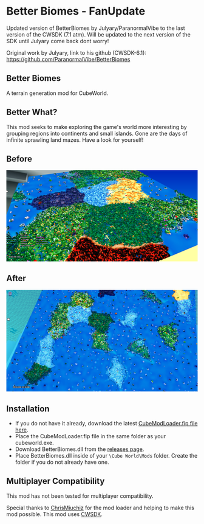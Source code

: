 # Better Biomes - FanUpdate
 Updated version of BetterBiomes by Julyary/ParanormalVibe to the last version of the CWSDK (7.1 atm). Will be updated to the next version of the SDK until Julyary come back dont worry!
 
 Original work by Julyary, link to his github (CWSDK-6.1):
 https://github.com/ParanormalVibe/BetterBiomes

## Better Biomes
 A terrain generation mod for CubeWorld.
 
## Better What?
 This mod seeks to make exploring the game's world more interesting by grouping regions into continents and small islands.
 Gone are the days of infinite sprawling land mazes. Have a look for yourself!
 
## Before
![Before](https://raw.githubusercontent.com/ParanormalVibe/BetterBiomes/master/Before.PNG)
## After
![After](https://raw.githubusercontent.com/ParanormalVibe/BetterBiomes/master/After.PNG)
## Installation
* If you do not have it already, download the latest [CubeModLoader.fip file here](https://github.com/ChrisMiuchiz/Cube-World-Mod-Launcher/releases).
* Place the CubeModLoader.fip file in the same folder as your cubeworld.exe.
* Download BetterBiomes.dll from the [releases page](https://github.com/paroyer/BetterBiomes-FanUpdate/releases).
* Place BetterBiomes.dll inside of your `\Cube World\Mods` folder. Create the folder if you do not already have one.
## Multiplayer Compatibility
 This mod has not been tested for multiplayer compatibility.

Special thanks to [ChrisMiuchiz](https://github.com/ChrisMiuchiz) for the mod loader and helping to make this mod possible.
This mod uses [CWSDK](https://github.com/ChrisMiuchiz/CWSDK).
